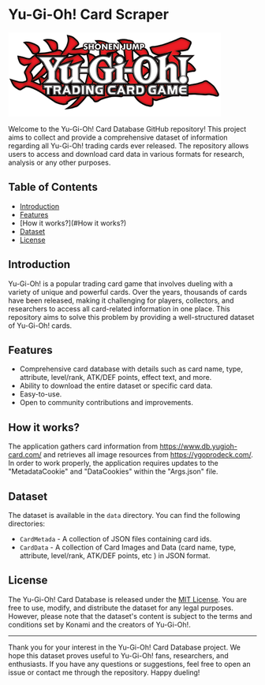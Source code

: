 # Yu-Gi-Oh! Card Scraper

![Yu-Gi-Oh! Logo](https://raw.githubusercontent.com/henriquelima1408/yugioh-card-scraper/master/yugioh-logo.png)

Welcome to the Yu-Gi-Oh! Card Database GitHub repository! This project aims to collect and provide a comprehensive dataset of information regarding all Yu-Gi-Oh! trading cards ever released. The repository allows users to access and download card data in various formats for research, analysis or any other purposes.

## Table of Contents

- [Introduction](#introduction)
- [Features](#features)
- [How it works?](#How it works?)
- [Dataset](#dataset)
- [License](#license)

## Introduction

Yu-Gi-Oh! is a popular trading card game that involves dueling with a variety of unique and powerful cards. Over the years, thousands of cards have been released, making it challenging for players, collectors, and researchers to access all card-related information in one place. This repository aims to solve this problem by providing a well-structured dataset of Yu-Gi-Oh! cards.

## Features

- Comprehensive card database with details such as card name, type, attribute, level/rank, ATK/DEF points, effect text, and more.
- Ability to download the entire dataset or specific card data.
- Easy-to-use.
- Open to community contributions and improvements.

## How it works?

The application gathers card information from https://www.db.yugioh-card.com/ and retrieves all image resources from https://ygoprodeck.com/. In order to work properly, the application requires updates to the "MetadataCookie" and "DataCookies" within the "Args.json" file.


## Dataset

The dataset is available in the `data` directory. You can find the following directories:

- `CardMetada` - A collection of JSON files containing card ids.
- `CardData` - A collection of Card Images and Data (card name, type, attribute, level/rank, ATK/DEF points, etc ) in JSON format.

## License

The Yu-Gi-Oh! Card Database is released under the [MIT License](LICENSE). You are free to use, modify, and distribute the dataset for any legal purposes. However, please note that the dataset's content is subject to the terms and conditions set by Konami and the creators of Yu-Gi-Oh!.

---

Thank you for your interest in the Yu-Gi-Oh! Card Database project. We hope this dataset proves useful to Yu-Gi-Oh! fans, researchers, and enthusiasts. If you have any questions or suggestions, feel free to open an issue or contact me through the repository. Happy dueling!